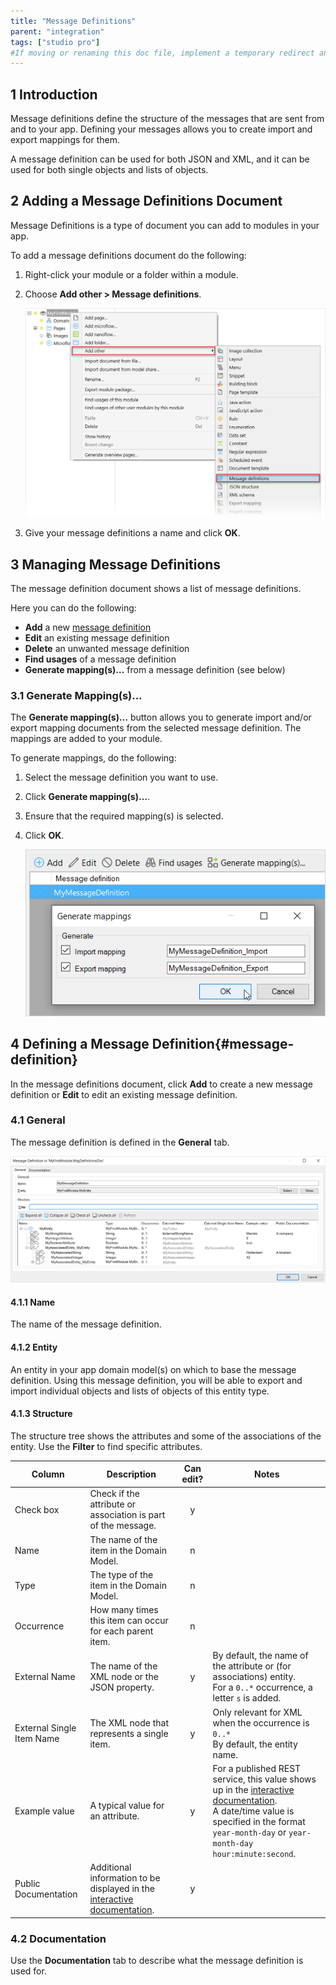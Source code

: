 ```yaml
---
title: "Message Definitions"
parent: "integration"
tags: ["studio pro"]
#If moving or renaming this doc file, implement a temporary redirect and let the respective team know they should update the URL in the product. See Mapping to Products for more details.
---
```


## 1 Introduction

Message definitions define the structure of the messages that are sent from and to your app. Defining your messages allows you to create import and export mappings for them.

A message definition can be used for both JSON and XML, and it can be used for both single objects and lists of objects.

## 2 Adding a Message Definitions Document

Message Definitions is a type of document you can add to modules in your app.

To add a message definitions document do the following:

1. Right-click your module or a folder within a module.

2. Choose **Add other > Message definitions**.

    ![Right-click menu - add Message definitions](attachments/message-definitions/add-definitions-document.png)

3. Give your message definitions a name and click **OK**.

## 3 Managing Message Definitions

The message definition document shows a list of message definitions.

Here you can do the following:

* **Add** a new [message definition](#message-definition)
* **Edit** an existing message definition
* **Delete** an unwanted message definition
* **Find usages** of a message definition
* **Generate mapping(s)…** from a message definition (see below)

### 3.1 Generate Mapping(s)…

The **Generate mapping(s)…** button allows you to generate import and/or export mapping documents from the selected message definition. The mappings are added to your module.

To generate mappings, do the following:

1. Select the message definition you want to use.

2. Click **Generate mapping(s)…**.

3. Ensure that the required mapping(s) is selected.

4. Click **OK**.

    ![General mappings dialog](attachments/message-definitions/generate-mappings.png)

## 4 Defining a Message Definition{#message-definition}

In the message definitions document, click **Add** to create a new message definition or **Edit** to edit an existing message definition.

### 4.1 General

The message definition is defined in the **General** tab.

![The Message Definition General tab](attachments/message-definitions/message-definition.png)

#### 4.1.1 Name

The name of the message definition.

#### 4.1.2 Entity

An entity in your app domain model(s) on which to base the message definition. Using this message definition, you will be able to export and import individual objects and lists of objects of this entity type.

#### 4.1.3 Structure

The structure tree shows the attributes and some of the associations of the entity. Use the **Filter** to find specific attributes.

| Column | Description | Can edit? | Notes |
| --- | --- | :---: | --- |
| Check box | Check if the attribute or association is part of the message. | y | |
| Name | The name of the item in the Domain Model. | n | |
| Type | The type of the item in the Domain Model. | n | |
| Occurrence | How many times this item can occur for each parent item. | n | |
| External Name | The name of the XML node or the JSON property. | y | By default, the name of the attribute or (for associations) entity.<br />For a `0..*` occurrence, a letter `s` is added. |
| External Single Item Name | The XML node that represents a single item. | y | Only relevant for XML when the occurrence is `0..*`<br /> By default, the entity name. |
| Example value | A typical value for an attribute. | y | For a published REST service, this value shows up in the [interactive documentation](published-rest-services#interactive-documentation).<br />A date/time value is specified in the format `year-month-day` or `year-month-day hour:minute:second`. |
| Public Documentation | Additional information to be displayed in the [interactive documentation](published-rest-services#interactive-documentation). | y | |

### 4.2 Documentation

Use the **Documentation** tab to describe what the message definition is used for.